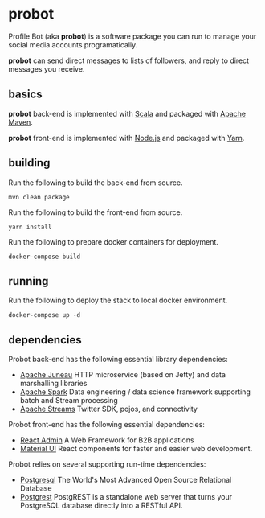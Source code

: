 # probot

Profile Bot (aka **probot**) is a software package you can run to manage your social media accounts programatically.
 
**probot** can send direct messages to lists of followers, and reply to direct messages you receive.

## basics

**probot** back-end is implemented with [Scala](https://scala.io)
and packaged with [Apache Maven](http://maven.apache.org).

**probot** front-end is implemented with [Node.js](http://node.js)
and packaged with [Yarn](http://maven.apache.org).

## building

Run the following to build the back-end from source.

    mvn clean package
    
Run the following to build the front-end from source.

    yarn install

Run the following to prepare docker containers for deployment.

    docker-compose build

## running

Run the following to deploy the stack to local docker environment.

    docker-compose up -d

## dependencies

Probot back-end has the following essential library dependencies:
 * [Apache Juneau](http://juneau.incubator.apache.org "http://juneau.incubator.apache.org")
   HTTP microservice (based on Jetty) and data marshalling libraries
 * [Apache Spark](http://spark.apache.org "http://spark.apache.org")
   Data engineering / data science framework supporting batch and Stream processing
 * [Apache Streams](http://streams.apache.org "http://streams.apache.org")
   Twitter SDK, pojos, and connectivity

Probot front-end has the following essential dependencies:

 * [React Admin](https://marmelab.com/react-admin/ "https://marmelab.com/react-admin/")
   A Web Framework for B2B applications
 * [Material UI](https://material-ui.com/ "https://material-ui.com/")
   React components for faster and easier web development.

Probot relies on several supporting run-time dependencies:

 * [Postgresql](https://www.postgresql.org/ "https://www.postgresql.org/")
   The World's Most Advanced Open Source Relational Database
 * [Postgrest](https://postgrest.org "http://www.postgrest.org")
   PostgREST is a standalone web server that turns your PostgreSQL database directly into a RESTful API.


